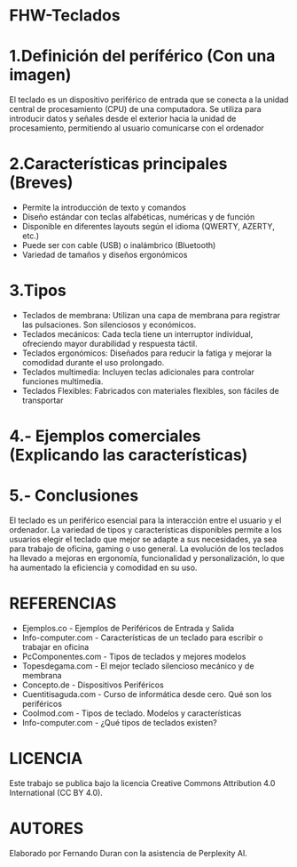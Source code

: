 # FHW-Teclados

# 1.Definición del períférico (Con una imagen)
El teclado es un dispositivo periférico de entrada que se conecta a la unidad central de procesamiento (CPU) de una computadora. Se utiliza para introducir datos y señales desde el exterior hacia la unidad de procesamiento, permitiendo al usuario comunicarse con el ordenador

# 2.Características principales  (Breves)
- Permite la introducción de texto y comandos
- Diseño estándar con teclas alfabéticas, numéricas y de función
- Disponible en diferentes layouts según el idioma (QWERTY, AZERTY, etc.)
- Puede ser con cable (USB) o inalámbrico (Bluetooth)
- Variedad de tamaños y diseños ergonómicos

# 3.Tipos
- Teclados de membrana: Utilizan una capa de membrana para registrar las pulsaciones. Son silenciosos y económicos.
- Teclados mecánicos: Cada tecla tiene un interruptor individual, ofreciendo mayor durabilidad y respuesta táctil.
- Teclados ergonómicos: Diseñados para reducir la fatiga y mejorar la comodidad durante el uso prolongado.
- Teclados multimedia: Incluyen teclas adicionales para controlar funciones multimedia.
- Teclados Flexibles: Fabricados con materiales flexibles, son fáciles de transportar

# 4.- Ejemplos comerciales (Explicando las características)

# 5.- Conclusiones
El teclado es un periférico esencial para la interacción entre el usuario y el ordenador. La variedad de tipos y características disponibles permite a los usuarios elegir el teclado que mejor se adapte a sus necesidades, ya sea para trabajo de oficina, gaming o uso general. La evolución de los teclados ha llevado a mejoras en ergonomía, funcionalidad y personalización, lo que ha aumentado la eficiencia y comodidad en su uso.

# REFERENCIAS
- Ejemplos.co - Ejemplos de Periféricos de Entrada y Salida
- Info-computer.com - Características de un teclado para escribir o trabajar en oficina
- PcComponentes.com - Tipos de teclados y mejores modelos
- Topesdegama.com - El mejor teclado silencioso mecánico y de membrana
- Concepto.de - Dispositivos Periféricos
- Cuentitisaguda.com - Curso de informática desde cero. Qué son los periféricos
- Coolmod.com - Tipos de teclado. Modelos y características
- Info-computer.com - ¿Qué tipos de teclados existen?


# LICENCIA
Este trabajo se publica bajo la licencia Creative Commons Attribution 4.0 International (CC BY 4.0).

# AUTORES
Elaborado por Fernando Duran con la asistencia de Perplexity AI.
